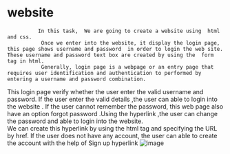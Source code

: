 # website
              In this task,  We are going to create a website using  html and css. 
               Once we enter into the website, it display the login page, this page shows username and password  in order to login the web site. These username and password text box are created by using the  form tag in html.
               Generally, login page is a webpage or an entry page that requires user identification and authentication to performed by entering a username and password combination.       
This login page verify whether the user enter the valid username and password. If the user enter the valid details ,the user  can able to login into the website .
                If the user cannot remember the password, this web page also have an option  forgot password .Using the hyperlink  ,the user can  change the password and able to login into the website.  
                We can create this hyperlink by using the html tag <a> and specifying the URL by href.
                If the user does not have any account, the user can able to create the account with the help of Sign up hyperlink
![image](https://user-images.githubusercontent.com/126802038/227711727-3e7e1d02-4ff5-4e13-8f21-7e91e7f3ae00.png)
